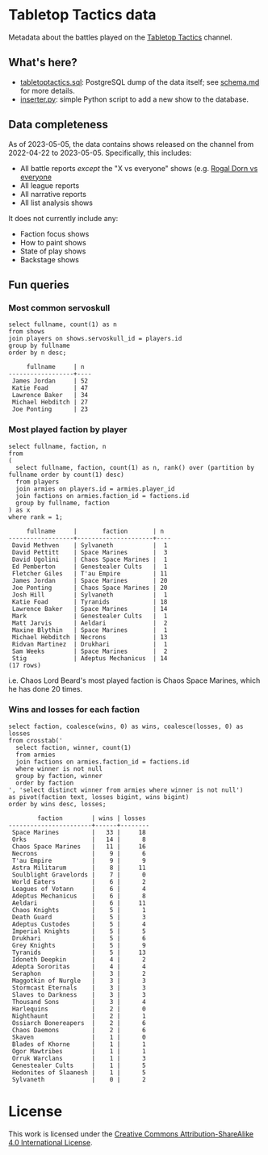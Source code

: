 # Tabletop Tactics data

Metadata about the battles played on the [Tabletop Tactics](https://tabletoptactics.tv/) channel.

## What's here?

* [tabletoptactics.sql](tabletoptactics.sql): PostgreSQL dump of the data itself; see [schema.md](schema.md) for more details.
* [inserter.py](inserter.py): simple Python script to add a new show to the database.

## Data completeness

As of 2023-05-05, the data contains shows released on the channel from 2022-04-22 to 2023-05-05. Specifically, this includes:

* All battle reports _except_ the "X vs everyone" shows (e.g. [Rogal Dorn vs everyone](https://tabletoptactics.tv/2023/02/22/the-rogal-dorn-vs-everyone-warhammer-40000-battle-report/)
* All league reports
* All narrative reports
* All list analysis shows

It does not currently include any:

* Faction focus shows
* How to paint shows
* State of play shows
* Backstage shows

## Fun queries

### Most common servoskull

```
select fullname, count(1) as n
from shows
join players on shows.servoskull_id = players.id
group by fullname
order by n desc;
```

```
     fullname     | n
------------------+----
 James Jordan     | 52
 Katie Foad       | 47
 Lawrence Baker   | 34
 Michael Hebditch | 27
 Joe Ponting      | 23
```

### Most played faction by player

```
select fullname, faction, n
from
(
  select fullname, faction, count(1) as n, rank() over (partition by fullname order by count(1) desc)
  from players
  join armies on players.id = armies.player_id
  join factions on armies.faction_id = factions.id
  group by fullname, faction
) as x
where rank = 1;
``` 

```
     fullname     |       faction       | n
------------------+---------------------+----
 David Methven    | Sylvaneth           |  1
 David Pettitt    | Space Marines       |  3
 David Ugolini    | Chaos Space Marines |  1
 Ed Pemberton     | Genestealer Cults   |  1
 Fletcher Giles   | T'au Empire         | 11
 James Jordan     | Space Marines       | 20
 Joe Ponting      | Chaos Space Marines | 20
 Josh Hill        | Sylvaneth           |  1
 Katie Foad       | Tyranids            | 18
 Lawrence Baker   | Space Marines       | 14
 Mark             | Genestealer Cults   |  1
 Matt Jarvis      | Aeldari             |  2
 Maxine Blythin   | Space Marines       |  1
 Michael Hebditch | Necrons             | 13
 Ridvan Martinez  | Drukhari            |  1
 Sam Weeks        | Space Marines       |  2
 Stig             | Adeptus Mechanicus  | 14
(17 rows)
```

i.e. Chaos Lord Beard's most played faction is Chaos Space Marines, which he has done 20 times.

### Wins and losses for each faction

```
select faction, coalesce(wins, 0) as wins, coalesce(losses, 0) as losses
from crosstab('
  select faction, winner, count(1)
  from armies
  join factions on armies.faction_id = factions.id
  where winner is not null
  group by faction, winner
  order by faction
', 'select distinct winner from armies where winner is not null')
as pivot(faction text, losses bigint, wins bigint)
order by wins desc, losses;
```

```
        faction        | wins | losses
-----------------------+------+--------
 Space Marines         |   33 |     18
 Orks                  |   14 |      8
 Chaos Space Marines   |   11 |     16
 Necrons               |    9 |      6
 T'au Empire           |    9 |      9
 Astra Militarum       |    8 |     11
 Soulblight Gravelords |    7 |      0
 World Eaters          |    6 |      2
 Leagues of Votann     |    6 |      4
 Adeptus Mechanicus    |    6 |      8
 Aeldari               |    6 |     11
 Chaos Knights         |    5 |      1
 Death Guard           |    5 |      3
 Adeptus Custodes      |    5 |      4
 Imperial Knights      |    5 |      5
 Drukhari              |    5 |      6
 Grey Knights          |    5 |      9
 Tyranids              |    5 |     13
 Idoneth Deepkin       |    4 |      2
 Adepta Sororitas      |    4 |      4
 Seraphon              |    3 |      2
 Maggotkin of Nurgle   |    3 |      3
 Stormcast Eternals    |    3 |      3
 Slaves to Darkness    |    3 |      3
 Thousand Sons         |    3 |      4
 Harlequins            |    2 |      0
 Nighthaunt            |    2 |      1
 Ossiarch Bonereapers  |    2 |      6
 Chaos Daemons         |    2 |      6
 Skaven                |    1 |      0
 Blades of Khorne      |    1 |      1
 Ogor Mawtribes        |    1 |      1
 Orruk Warclans        |    1 |      3
 Genestealer Cults     |    1 |      5
 Hedonites of Slaanesh |    1 |      5
 Sylvaneth             |    0 |      2
```

# License

This work is licensed under the [Creative Commons Attribution-ShareAlike 4.0 International License](http://creativecommons.org/licenses/by-sa/4.0/).
